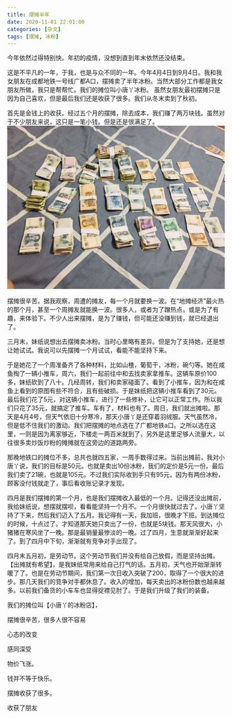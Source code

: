 ```yaml
---
title: 摆摊半年
date: 2020-11-01 22:01:00
categories: [杂文]
tags: [摆摊, 冰粉]
---
```


今年依然过得特别快。年初的疫情，没想到直到年末依然还没结束。

这是不平凡的一年，于我，也是与众不同的一年。今年4月4日到9月4日。我和我女朋友在成都地铁一号线广都A口，摆摊卖了半年冰粉。当然大部分工作都是我女朋友所做，我只是帮帮忙。我们的摊位叫小唐丫冰粉。 虽然女朋友最初摆摊只是因为自己喜欢，但是最后我们还是收获了很多。我们从冬末卖到了秋初。

首先是金钱上的收获。经过五个月的摆摊，除去成本，我们赚了两万块钱。虽然对于不少朋友来说，这只是一笔小钱。但是还是很满足了。
![money1](/img/杂文/make-a-stall-with-my-girlfrend-in-half-year/money1.jpeg)

摆摊很辛苦。据我观察，周遭的摊友，每一个月就要换一波。在“地摊经济”最火热的那个月，甚至一个周摊友就能换一波。很多人，或者为了蹭热点，或是为了有趣，来体验下。不少人出来摆摊，是为了赚钱，但可能还没赚到钱，就已经退出了。

三月末，妹纸说想出去摆摊卖冰粉。当时心里略有差异。但是为了支持她，还是想让她试试。我说可以先摆摊一个月试试，看能不能坚持下来。

于是她花了一个周准备齐了各种材料，比如山楂，葡萄干，冰粉，碗勺等。她在咸鱼掏了一辆小推车，周六，我们一起前往中和去找卖家拿推车。这辆车原价100多，妹纸砍到了八十。几经周转，我们和卖家碰面了。看到了小推车，因为和在咸鱼上看到的原图有些不符合，且有些破损。于是妹纸把这辆小推车看到了30元。最后我们花了5元，对这辆小推车，进行了一些修补，让它可以正常工作。所以我们只花了35元，就搞定了推车。车有了，材料也有了。周日，我们就出摊啦。那天是4月4号，但天气依旧十分寒冷，那天小唐丫是还穿着羽绒服。天气虽然冷，但是低不住我们的激动。我们把摆摊的地点选在了广都地铁a口。之所以选在这里，一则是因为离家够近，下楼走一两百米就到了，另外是这里足够人流量大，以往很多卖炒饭炒粉的摊摊就在这旁边的道路两旁。

那晚地铁口的摊位不多，总共也就四五家，一周手数得过来。当前出摊前，我对小唐丫说，我们的目标是50元。也就是卖出10份冰粉，我们的定价是5元一份。最后我们卖了21碗，也就是105元。不过我们实际收到手只有95元，因为有两份冰粉，顾客没付钱就走了，事后看收账记录才发现。

四月是我们摆摊的第一个月，也是我们摆摊收入最低的一个月。记得还没出摊前，我给妹纸说，想摆就摆呗，看看能坚持一个月不。一个月很快就过去了。小唐丫坚持了下来，然后我们迈入了五月。我记得有一天，我加班，很晚才下班。到达摊位的时候，十点过了。才知道那天她只卖出了一份，也就是5块钱。那天风很大，小猪猪在寒风坐了一晚。那是最销量最惨淡的一晚。过了四月，生意就渐渐好起来了。到了四月中下旬，渐渐就有竞争对手出现了。

四月末五月初，是劳动节。这个劳动节我们并没有给自己放假，而是坚持出摊。【出摊就有希望】，是我妹纸常用来给自己打气的话。五月初，天气也开始渐渐转暖了了。也是在劳动节期间，我们第一次日收入突破了200，取得了一个很大的进步。那几天我们的竞争对手都休息了。收入的增加，每天卖出的冰粉份数也越来越多。以前我们备货的小车车也显得捉襟见肘了。于是我们升级了我们的装备。

我们的摊位叫【小唐丫的冰粉店】，

摆摊很辛苦，很多人很不容易

心态的改变

感同深受

物价飞涨。

钱并不等于快乐。

摆摊收获了很多。

收获了朋友